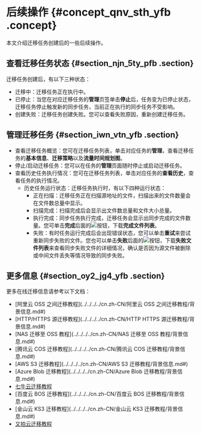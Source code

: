 # 后续操作 {#concept_qnv_sth_yfb .concept}

本文介绍迁移任务创建后的一些后续操作。

## 查看迁移任务状态 {#section_njn_5ty_pfb .section}

迁移任务创建后，有以下三种状态：

-   迁移中：迁移任务正在执行中。
-   已停止：当您在对应迁移任务的**管理**页签单击**停止**后，任务变为已停止状态，迁移任务停止触发新的同步任务，当前正在执行的同步任务不受影响。
-   创建失败：迁移任务创建失败。您可以查看失败原因，重新创建迁移任务。

## 管理迁移任务 {#section_iwn_vtn_yfb .section}

-   查看迁移任务概览：您可在迁移任务列表，单击对应任务的**管理**，查看迁移任务的**基本信息**、**迁移策略**以及**流量时间规划图**。
-   停止/启动迁移任务：您可以在任务的**管理**页面随时停止或启动迁移任务。
-   查看历史任务执行情况：您可在迁移任务列表，单击对应任务的**查看历史**，查看任务的执行情况。
    -   历史任务运行状态：迁移任务执行时，有以下四种运行状态：
        -   正在扫描：迁移任务正在扫描源地址的文件，扫描出来的文件数量会在文件数总量中显示。
        -   扫描完成：扫描完成后会显示出文件数总量和文件大小总量。
        -   执行完成：同步任务执行完成，迁移任务会显示出同步完成的文件数量。您可单击**完成**后面的![](http://static-aliyun-doc.oss-cn-hangzhou.aliyuncs.com/assets/img/65251/154440426733279_zh-CN.png)按钮，下载**完成文件列表**。
        -   失败：有时任务运行完成后会出现错误状态，您可以单击**重试**来尝试重新同步失败的文件。您也可以单击**失败**后面的![](http://static-aliyun-doc.oss-cn-hangzhou.aliyuncs.com/assets/img/65251/154440426733279_zh-CN.png)按钮，下载**失败文件列表**来查看同步失败文件的详细情况，确认是否因为源文件被删除或中间文件丢失等情况导致的同步失败。

## 更多信息 {#section_oy2_jg4_yfb .section}

更多在线迁移信息请参考以下文档：

-   [阿里云 OSS 之间迁移教程](../../../../cn.zh-CN/阿里云 OSS 之间迁移教程/背景信息.md#)
-   [HTTP/HTTPS 源迁移教程](../../../../cn.zh-CN/HTTP HTTPS 源迁移教程/背景信息.md#)
-   [NAS 迁移至 OSS 教程](../../../../cn.zh-CN/NAS 迁移至 OSS 教程/背景信息.md#)
-   [腾讯云 COS 迁移教程](../../../../cn.zh-CN/腾讯云 COS 迁移教程/背景信息.md#)
-   [AWS S3 迁移教程](../../../../cn.zh-CN/AWS S3 迁移教程/背景信息.md#)
-   [Azure Blob 迁移教程](../../../../cn.zh-CN/Azure Blob 迁移教程/背景信息.md#)
-   [七牛云迁移教程](../../../../cn.zh-CN/七牛云迁移教程/背景信息.md#)
-   [百度云 BOS 迁移教程](../../../../cn.zh-CN/百度云 BOS 迁移教程/背景信息.md#)
-   [金山云 KS3 迁移教程](../../../../cn.zh-CN/金山云 KS3 迁移教程/背景信息.md#)
-   [又拍云迁移教程](../../../../cn.zh-CN/又拍云迁移教程/背景信息.md#)

